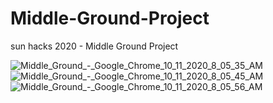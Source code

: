 # Middle-Ground-Project
sun hacks 2020 - Middle Ground Project

![Middle_Ground_-_Google_Chrome_10_11_2020_8_05_35_AM](https://user-images.githubusercontent.com/70825492/95714944-df028000-0c1d-11eb-8104-7d690d67d175.png)
![Middle_Ground_-_Google_Chrome_10_11_2020_8_05_45_AM](https://user-images.githubusercontent.com/70825492/95714948-e164da00-0c1d-11eb-9e4c-25ea1acec808.png)
![Middle_Ground_-_Google_Chrome_10_11_2020_8_05_56_AM](https://user-images.githubusercontent.com/70825492/95714953-e2960700-0c1d-11eb-9579-87edcf7868a3.png)
